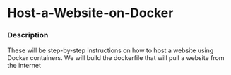<h1>Host-a-Website-on-Docker</h1>

<h3>Description</h3>

These will be step-by-step instructions on how to host a website using Docker containers. 
We will build the dockerfile that will pull a website from the internet

